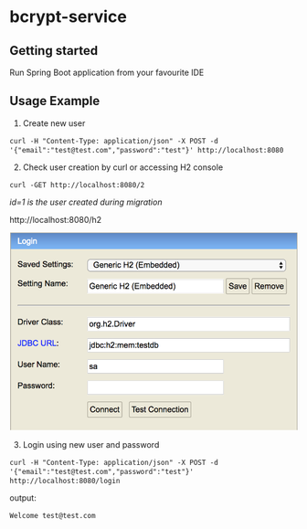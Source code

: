 # bcrypt-service

## Getting started

Run Spring Boot application from your favourite IDE

## Usage Example

1. Create new user

```shell
curl -H "Content-Type: application/json" -X POST -d '{"email":"test@test.com","password":"test"}' http://localhost:8080
```

2. Check user creation by curl or accessing H2 console

```shell
curl -GET http://localhost:8080/2
```
*id=1 is the user created during migration*

http://localhost:8080/h2

![](https://github.com/smartinrub/bcrypt-service/blob/master/login-H2.png?s=50)

3. Login using new user and password

```shell
curl -H "Content-Type: application/json" -X POST -d '{"email":"test@test.com","password":"test"}' http://localhost:8080/login
```

output:
```
Welcome test@test.com
```
